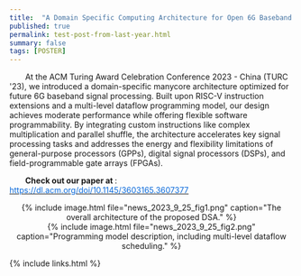 ```yaml
---
title:  "A Domain Specific Computing Architecture for Open 6G Baseband Signal Processing"
published: true
permalink: test-post-from-last-year.html
summary: false
tags: [POSTER]
---
```



&emsp;&emsp;At the ACM Turing Award Celebration Conference 2023 - China (TURC '23), we introduced a domain-specific manycore architecture optimized for future 6G baseband signal processing. Built upon RISC-V instruction extensions and a multi-level dataflow programming model, our design achieves moderate performance while offering flexible software programmability. By integrating custom instructions like complex multiplication and parallel shuffle, the architecture accelerates key signal processing tasks and addresses the energy and flexibility limitations of general-purpose processors (GPPs), digital signal processors (DSPs), and field-programmable gate arrays (FPGAs).


&emsp;&emsp;<b>Check out our paper at </b>: [<font style="color:rgb(9, 105, 218);">https://dl.acm.org/doi/10.1145/3603165.3607377</font>](https://dl.acm.org/doi/10.1145/3603165.3607377)<font style="color:rgba(0, 0, 0, 0.85) !important;"> </font>

<div style="text-align: center;">
    {% include image.html file="news_2023_9_25_fig1.png" caption="The overall architecture of the proposed DSA." %}
</div>

<div style="text-align: center;">
    {% include image.html file="news_2023_9_25_fig2.png" caption="Programming model description, including multi-level dataflow scheduling." %}
</div>











{% include links.html %}










